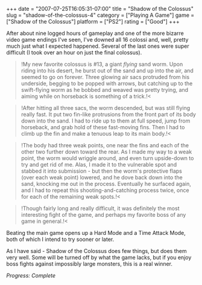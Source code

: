 +++
date = "2007-07-25T16:05:31-07:00"
title = "Shadow of the Colossus"
slug = "shadow-of-the-colossus-4"
category = ["Playing A Game"]
game = ["Shadow of the Colossus"]
platform = ["PS2"]
rating = ["Good"]
+++

After about nine logged hours of gameplay and one of the more bizarre video game endings I've seen, I've downed all 16 colossi and, well, pretty much just what I expected happened.  Several of the last ones were super difficult (I took over an hour on just the final colossus).

>!My new favorite colossus is #13, a giant <i>flying</i> sand worm.  Upon riding into his desert, he burst out of the sand and up into the air, and seemed to go on forever.  Three glowing air sacs protruded from his underside, begging to be popped with arrows, but catching up to the swift-flying worm as he bobbed and weaved was pretty trying, and aiming while on horseback is something of a trick.!<

>!After hitting all three sacs, the worm descended, but was still flying really fast.  It put two fin-like protrusions from the front part of its body down into the sand.  I had to ride up to them at full speed, jump from horseback, and grab hold of these fast-moving fins.  Then I had to climb up the fin and make a tenuous leap to its main body.!<

>!The body had three weak points, one near the fins and each of the other two further down toward the rear.  As I made my way to a weak point, the worm would wriggle around, and even turn upside-down to try and get rid of me.  Alas, I made it to the vulnerable spot and stabbed it into submission - but then the worm's protective flaps (over each weak point) lowered, and he dove back down into the sand, knocking me out in the process.  Eventually he surfaced again, and I had to repeat this shooting-and-catching process twice, once for each of the remaining weak spots.!<

>!Though fairly long and really difficult, it was definitely the most interesting fight of the game, and perhaps my favorite boss of any game in general.!<

Beating the main game opens up a Hard Mode and a Time Attack Mode, both of which I intend to try sooner or later.

As I have said - Shadow of the Colossus does few things, but does them very well.  Some will be turned off by what the game lacks, but if you enjoy boss fights against impossibly large monsters, this is a real winner.

<i>Progress: Complete</i>